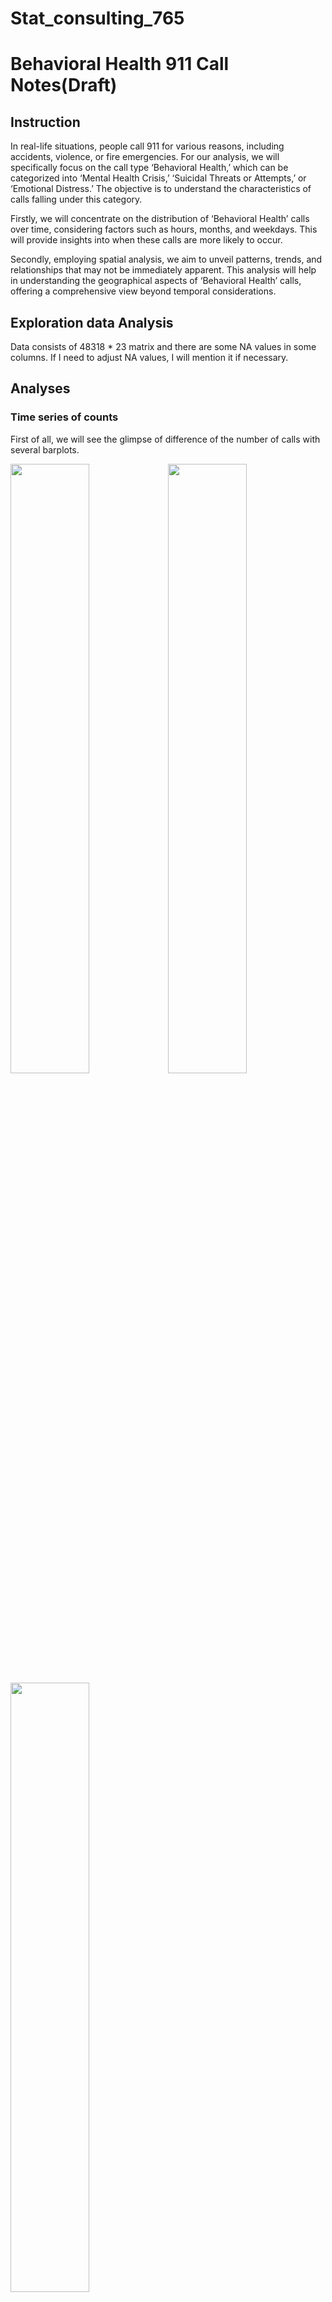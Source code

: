Stat_consulting_765
================

# Behavioral Health 911 Call Notes(Draft)

## Instruction

In real-life situations, people call 911 for various reasons, including
accidents, violence, or fire emergencies. For our analysis, we will
specifically focus on the call type ‘Behavioral Health,’ which can be
categorized into ‘Mental Health Crisis,’ ‘Suicidal Threats or Attempts,’
or ‘Emotional Distress.’ The objective is to understand the
characteristics of calls falling under this category.

Firstly, we will concentrate on the distribution of ‘Behavioral Health’
calls over time, considering factors such as hours, months, and
weekdays. This will provide insights into when these calls are more
likely to occur.

Secondly, employing spatial analysis, we aim to unveil patterns, trends,
and relationships that may not be immediately apparent. This analysis
will help in understanding the geographical aspects of ‘Behavioral
Health’ calls, offering a comprehensive view beyond temporal
considerations.

## Exploration data Analysis

Data consists of 48318 \* 23 matrix and there are some NA values in some
columns. If I need to adjust NA values, I will mention it if necessary.

## Analyses

### Time series of counts

First of all, we will see the glimpse of difference of the number of
calls with several barplots.

<img src="aa_files/figure-gfm/setup-1.png" width="50%" /><img src="aa_files/figure-gfm/setup-2.png" width="50%" /><img src="aa_files/figure-gfm/setup-3.png" width="50%" />
